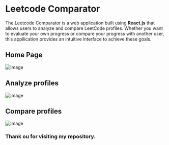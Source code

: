# Leetcode Comparator

The Leetcode Comparator is a web application built using **React.js** that allows users to analyze and compare LeetCode profiles. Whether you want to evaluate your own progress or compare your progress with another user, this appilication provides an intuitive interface to achieve these goals.

## Home Page
![image](https://github.com/naveen5655/LeetCodeComparator/assets/89301294/dcbf158e-5b8f-42f2-973a-04485af626b2)

## Analyze profiles
![image](https://github.com/naveen5655/LeetCodeComparator/assets/89301294/d056aa45-6fe7-49ba-853d-b5fd39ef811a)

## Compare profiles
![image](https://github.com/naveen5655/LeetCodeComparator/assets/89301294/bae586cf-1055-472f-a843-b63e92606694)

### Thank ou for visiting my repository.
